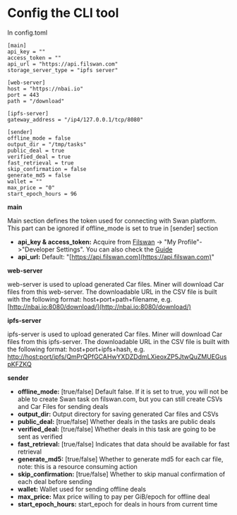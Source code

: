 # Config the CLI tool

In config.toml

```
[main]
api_key = ""
access_token = ""
api_url = "https://api.filswan.com"
storage_server_type = "ipfs server"

[web-server]
host = "https://nbai.io"
port = 443
path = "/download"

[ipfs-server]
gateway_address = "/ip4/127.0.0.1/tcp/8080"

[sender]
offline_mode = false
output_dir = "/tmp/tasks"
public_deal = true
verified_deal = true
fast_retrieval = true
skip_confirmation = false
generate_md5 = false
wallet = ""
max_price = "0"
start_epoch_hours = 96
```

**main**

Main section defines the token used for connecting with Swan platform. This part can be ignored if offline_mode is set to true in \[sender] section

* **api_key & access_token:** Acquire from [Filswan](https://www.filswan.com) -> "My Profile"->"Developer Settings". You can also check the [Guide](https://nebulaai.medium.com/how-to-use-api-key-in-swan-a2ebdb005aa4)
* **api_url:** Default: "[https://api.filswan.com](https://api.filswan.com)"

**web-server**

web-server is used to upload generated Car files. Miner will download Car files from this web-server. The downloadable URL in the CSV file is built with the following format: host+port+path+filename, e.g. [http://nbai.io:8080/download/](http://nbai.io:8080/download/)

**ipfs-server**

ipfs-server is used to upload generated Car files. Miner will download Car files from this ipfs-server. The downloadable URL in the CSV file is built with the following format: host+port+ipfs+hash, e.g. [http://host:port/ipfs/QmPrQPfGCAHwYXDZDdmLXieoxZP5JtwQuZMUEGuspKFZKQ](http://host/:port/ipfs/QmPrQPfGCAHwYXDZDdmLXieoxZP5JtwQuZMUEGuspKFZKQ)

**sender**

* **offline_mode:** \[true/false] Default false. If it is set to true, you will not be able to create Swan task on filswan.com, but you can still create CSVs and Car Files for sending deals
* **output_dir:** Output directory for saving generated Car files and CSVs
* **public_deal:** \[true/false] Whether deals in the tasks are public deals
* **verified_deal:** \[true/false] Whether deals in this task are going to be sent as verified
* **fast_retrieval:** \[true/false] Indicates that data should be available for fast retrieval
* **generate_md5:** \[true/false] Whether to generate md5 for each car file, note: this is a resource consuming action
* **skip_confirmation:** \[true/false] Whether to skip manual confirmation of each deal before sending
* **wallet:** Wallet used for sending offline deals
* **max_price:** Max price willing to pay per GiB/epoch for offline deal
* **start_epoch_hours:** start_epoch for deals in hours from current time
